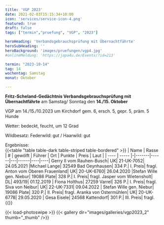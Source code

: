 ```yaml
---
title: 'VGP 2023'
date: 2021-02-03T15:15:34+10:00
icon: 'services/service-icon-4.png'
featured: true
draft: false
tags: ["termin","pruefung", "VGP", "2023"]

heroHeading: 'Verbandsgebrauchsprüfung mit Übernachtfährte'
heroSubHeading: ''
heroBackground: 'images/pruefungen/vgp4.jpg'
#onlineMeldung: 'https://japa4u.de/Events/?id=213'

termin: "2023-10-14"
tag: 14
wochentag: Samstag
monat: Oktober

---
```


**Fritz-Scheland-Gedächtnis Verbandsgebrauchsprüfung mit Übernachtfährte**
am Samstag/ Sonntag den **14./15. Oktober** 

VGP am 14./15./10.2023 um Kirchdorf gem. 6, ersch. 5, gepr. 5, präm. 5 Hunde

Wetter: bedeckt, feucht, um 12 Grad  

Wildbesatz: Federwild: gut / Haarwild: gut

Ergebnisse:  
{{<table "table table-dark table-striped table-bordered" >}}
  | Name | Rasse | # | gewölft | Führer | Ort | Punkte | Preis | Laut |
  | ---- | ----- |-|-------|------|---|------|----|----|
Gerry II vom Rauhen-Busch| UK| 21-UK-7052| 24.05.2021 |Michael Lange| 32549 Bad Oeynhausen| 334 P.| I. Preis| fragl.
Anton vom Oberen Frauenland| UK| 20-UK-6760| 26.04.2020 |Stefan Wille gen. Niebur| 19086 Plate| 328 P.| I. Preis| fragl.
Jasper vom Wietensholt| DL| 493/19| 01.12.2019 | Fiona Holthus| 27259 Varrel| 326 P.| I. Preis| fragl.
Siva von Neibur| UK| 22-UK-7331| 09.04.2022 | Stefan Wille gen. Niebur| 19086 Plate| 320 P.| II. Preis| fragl.
Aranka von Ostermühlen| UK| 20-UK-6778| 29.05.2020 | Gesa Eisele| 24568 Kattendorf| 301 P.| III. Preis| fragl.
{{</table>}}

{{< load-photoswipe >}}
{{< gallery dir="images/galleries/vgp2023_2"  thumb="_thumb" />}}
